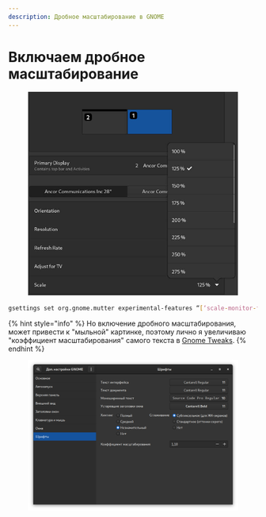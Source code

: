 ```yaml
---
description: Дробное масштабирование в GNOME
---
```


# Включаем дробное масштабирование

<figure><img src="../../.gitbook/assets/fedora_35_fractional_scaling.jpg" alt=""><figcaption></figcaption></figure>

```bash
gsettings set org.gnome.mutter experimental-features “[‘scale-monitor-framebuffer’]”
```

{% hint style="info" %}
Но включение дробного масштабирования, может привести к "мыльной" картинке, поэтому лично я увeличиваю "коэффициент масштабирования" самого текста в [Gnome Tweaks](https://plafon.gitbook.io/fedora-zero/fedora-zero/v-samom-nachale-.../dop.-nastroiki-gnome).
{% endhint %}

<figure><img src="../../.gitbook/assets/Снимок экрана от 2023-02-19 18-57-03.png" alt=""><figcaption></figcaption></figure>
